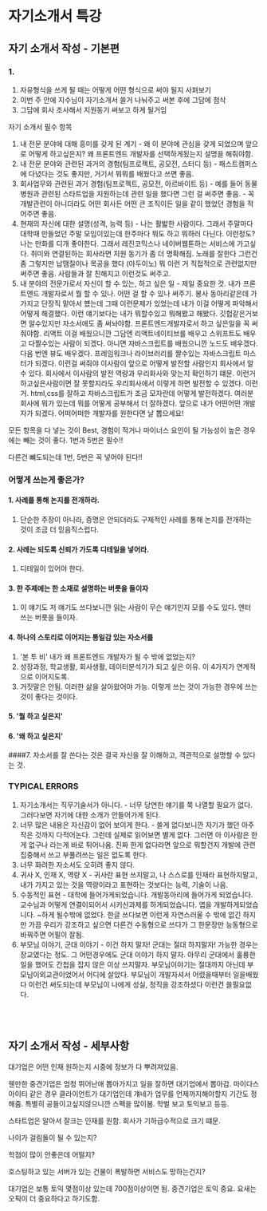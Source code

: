 # 자기소개서 특강

## 자기 소개서 작성 - 기본편

### 1. 

1. 자유형식을 쓰게 될 때는 어떻게 어떤 형식으로 써야 될지 사펴보기
2. 이번 주 안에 지수님이 자기소개서 쓸거 나눠주고 써본 후에 그담에 첨삭
3. 그담에 회사 조사해서 지원동기 써보고 하게 될거임



자기 소개서 필수 항목

1. 내 전문 분야에 대해 흥미를 갖게 된 계기 - 왜 이 분야에 관심을 갖게 되었으며 앞으로 어떻게 하고싶은지? 왜 프론트엔드 개발자를 선택하게됬는지 설명을 해줘야함.
2. 내 전문 분야와 관련된 과거의 경험(팀프로젝트, 공모전, 스터디 등) - 패스트캠퍼스에 다녔다는 것도 좋지만, 거기서 뭐뭐를 배웠다고 쓰면 좋음.
3. 회사업무와 관련된 과거 경험(팀프로젝트, 공모전, 아르바이트 등) - 예를 들어 동물 병원과 관련된 스타트업을 지원하는데 관련 일을 했다면 그런 걸 써주면 좋음. - 꼭 개발관련이 아니더라도 어떤 회사든 어떤 큰 조직이든 일을 같이 했었던 경험을 적어주면 좋음.
4. 현재의 자신에 대한 설명(성격, 능력 등) - 나는 활밟한 사람이다. 그래서 주말마다 대학때 만들었던 주말 모임이있는데 한주마다 뭐도 하고 뭐하러 다닌다. 이런정도? 나는 만화를 디개 좋아한다. 그래서 레진코믹스나 네이버웹툰하는 서비스에 가고싶다. 취미와 연결된하는 회사라면 지원 동기가 좀 더 명확해짐. 노래를 잘한다 그런건 좀 그렇지만 납땜질이나 목공을 했다 (아두이노) 뭐 이런 거 직접적으로 관련없지만 써주면 좋음. 사람들과 잘 친해지고 이런것도 써주고.
5. 내 분야의 전문가로서 자신이 할 수 있는, 하고 싶은 일 - 제일 중요한 것. 내가 프론트엔드 개발자로서 뭘 할 수 있나. 어떤 걸 할 수 있나 써주기. 봉사 동아리같은데 가가지고 단장직 맡아서 헀는데 그때 이런문제가 있었는데 내가 이걸 어떻게 파악해서 어떻게 해결했다. 이런 얘기보다는 내가 뭐할수있고 뭐해봤고 해봤다. 깃헙같은거보면 알수있지만 자소서에도 좀 써놔야함. 프론트엔드개발자로서 하고 싶은일을 꼭 써줘야함. 리액트 이걸 배웠으니깐 그담엔 리액트네이티브를 배우고 스위프트도 배우고 다짤수있는 사람이 되겠다. 아니면 자바스크립트를 배웠으니깐 노드도 배우겠다. 다음 번엔 뷰도 배우겠다. 프레임워크나 라이브러리를 짤수있는 자바스크립트 마스터가 되겠다. 이런걸 써줘야 이사람이 앞으로 어떻게 발전할 사람인지 회사에서 알 수 있다. 회사에서 이사람의 발전 역량과 우리화사와 맞는지 확인하기 떄문. 이런거 하고싶은사람이면 잘 못할지라도 우리회사에서 이렇게 하면 발전할 수 있겠다. 이런거. html,css를 잘하고 자바스크립트가 조금 모자란데 어떻게 발전하겠다. 여러분 회사에 뭐가 있는데 뭐를 어떻게 공부해서 더 잘하겠다. 앞으로 내가 어떤어떤 개발자가 되겠다. 어떠어떠한 개발자를 원한다면 날 뽑으세요!

모든 항목을 다 넣는 것이 Best, 경험이 적거나 마이너스 요인이 될 가능성이 높은 경우에는 빼는 것이 좋다. 1번과 5번은 필수!!

다른건 뺴도되는데 1번, 5번은 꼭 넣어야 된다!!



### 어떻게 쓰는게 좋은가?

#### 1. 사례를 통해 논지를 전개하라.

1. 단순한 주장이 아니라, 증명은 안되더라도 구체적인 사례를 통해 논지를 전개하는 것이 조금 더 믿음직스럽다.

#### 2. 사례는 되도록 신뢰가 가도록 디테일을 넣어라.

1. 디테일이 있어야 한다.

#### 3. 한 주제에는 한 소재로 설명하는 버릇을 들이자

1. 이 얘기도 저 얘기도 쓰다보니깐 읽는 사람이 무슨 얘기인지 모를 수도 있다. 엔터 쓰는 버릇을 들이자.

#### 4. 하나의 스토리로 이어지는 통일감 있는 자소서를

1. '본 투 비' 내가 왜 프론트엔드 개발자가 될 수 밖에 없었는지?
2. 성장과정, 학교생활, 회사생활, 데이터분석가가 되고 싶은 이유. 이 4가지가 연계적으로 이어지도록.
3. 거짓말은 안됨. 이러한 삶을 살아왔어야 가능. 이렇게 쓰는 것이 가능한 경우에 쓰는 것이 좋다는 것이다.

#### 5. '뭘 하고 싶은지'

#### 6. '왜 하고 싶은지'

####7. 자소서를 잘 쓴다는 것은 결국 자신을 잘 이해하고, 객관적으로 설명할 수 있다는 것.



### TYPICAL ERRORS

1. 자기소개서는 직무기술서가 아니다. - 너무 당연한 얘기를 쭉 나열할 필요가 없다. 그러다보면 자기에 대한 소개가 안들어가게 된다.
2. 너무 많은 내용은 자신감이 없어 보이게 한다. - 쓸게 없다보니깐 자기가 했던 아주 작은 것까지 다적어논다. 그런데 실제로 읽어보면 별게 없다. 그러면 아 이사람은 한게 없구나 라는게 바로 튀어나옴. 진짜 한게 없다라면 앞으로 뭐할건지 개발에 관련 집중해서 쓰고 부풀려쓰는 일은 없도록 한다.
3. 너무 화려한 자소서도 오히려 좋지 않다.
4. 귀사 X, 인재 X, 역량 X - 귀사란 표현 쓰지말고, 나 스스로를 인재라 표현하지말고, 내가 가지고 있는 것을 역량이라고 표현하는 것보다는 능력, 기술이 나음.
5. 수동적인 표현 - 대학에 들어가게되었습니다. 개발동아리에 들어가게 되었습니다. 교수님과 어떻게 연결이되어서 시키신과제를 하게되었습니다. 앱을 개발하게되었습니다. ~하게 될수밖에 없었다. 한글 쓰다보면 이런게 자연스러울 수 밖에 없긴 하지만 가끔 우리가 강조하고 싶으면 다른건 수동형으로 쓰다가 그 한문장만 능동형으로 바꿔주면 어필이 잘됨.
6. 부모님 이야기, 군대 이야기 - 이건 하지 말자! 군대는 절대 하지말자! 가능한 경우는 장교였다는 정도. 그 어떤경우에도 군대 이야기 하지 말자. 아무리 군대에서 훌륭한일을 했어도 간첩을 잡지 않은 이상 쓰지말자. 부모님이야기는 절대까지 아닌데 부모님이외교관이었어서 어디에 살았다. 부모님이 개발자셔서 어렸을때부터 일을배웠다 이런건 써도되는데 부모님이 나에게 성실, 정직을 강조하셨다 이런건 쓸필요없다.

<br />

<br />

## 자기 소개서 작성 - 세부사항

대기업은 어떤 인재 원하는지 시중에 정보가 다 뿌려져있음.

웬만한 중견기업은 엄청 뛰어난애 뽑아가지고 일을 잘하면 대기업에서 뽑아감. 마이다스아이티 같은 경우 클라이언트가 대기업인데 걔네가 업무를 언제까지해야할지 기간도 정해줌. 특별히 공들이고싶지않으니깐 스펙을 많이봄. 학벌 보고 토익보고 등등.

스타트업은 알아서 잘크는 인재를 원함. 회사가 기하급수적으로 크기 떄문.





나이가 걸림돌이 될 수 있는지?

학점이 많이 안좋은데 어떨지?



호스팅하고 있는 서버가 있는 건물이 폭발하면 서비스도 망하는건지?



대기업은 보통 토익 몇점이상 있는데 700점이상이면 됨. 중견기업은 토익 중요. 요새는 오픽이 더 중요하다고 하기도함.